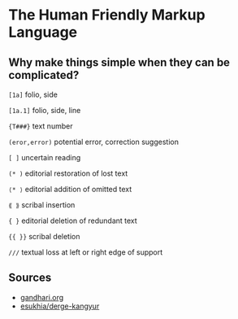 # The Human Friendly Markup Language

## Why make things simple when they can be complicated?

`[1a]` folio, side 

`[1a.1]` folio, side, line

`{T###}` text number

`(eror,error)` potential error, correction suggestion

`[ ]` uncertain reading

`(* )`  editorial restoration of lost text

`⟨* ⟩`  editorial addition of omitted text

`⟪ ⟫` scribal insertion

`{ }` editorial deletion of redundant text

`{{ }}` scribal deletion

`///` textual loss at left or right edge of support

## Sources
- [gandhari.org](https://gandhari.org/a_dpreface.php)
- [esukhia/derge-kangyur](https://github.com/Esukhia/derge-kangyur)
 
